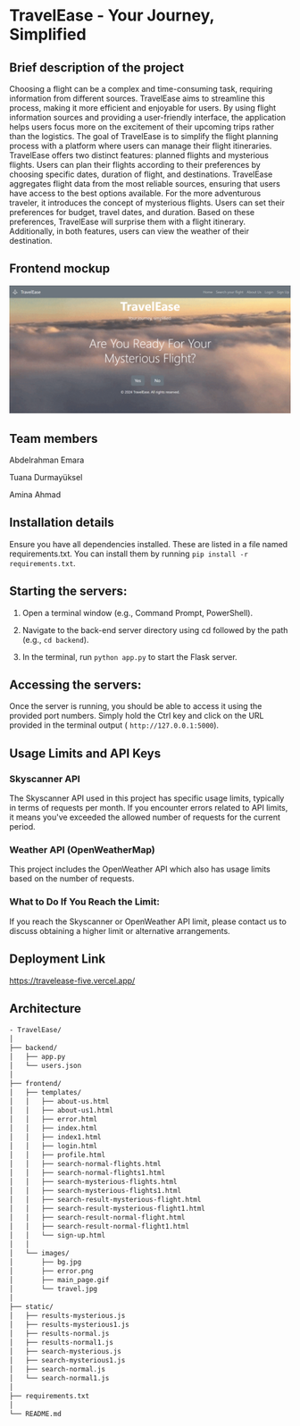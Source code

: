 # TravelEase - Your Journey, Simplified

## Brief description of the project
Choosing a flight can be a complex and time-consuming task, requiring information from different sources. TravelEase aims to streamline this process, making it more efficient and enjoyable for users. By using flight information sources and providing a user-friendly interface, the application helps users focus more on the excitement of their upcoming trips rather than the logistics. The goal of TravelEase is to simplify the flight planning process with a platform where users can manage their flight itineraries. TravelEase offers two distinct features: planned flights and mysterious flights. Users can plan their flights according to their preferences by choosing specific dates, duration of flight, and destinations. TravelEase aggregates flight data from the most reliable sources, ensuring that users have access to the best options available. For the more adventurous traveler, it introduces the concept of mysterious flights. Users can set their preferences for budget, travel dates, and duration. Based on these preferences, TravelEase will surprise them with a flight itinerary. Additionally, in both features, users can view the weather of their destination.
## Frontend mockup
![alt text](frontend_ss.png)
## Team members
Abdelrahman Emara

Tuana Durmayüksel 

Amina Ahmad
## Installation details

Ensure you have all dependencies installed. These are listed in a file named requirements.txt. You can install them by running `pip install -r requirements.txt`.

## Starting the servers:

1. Open a terminal window (e.g., Command Prompt, PowerShell).

2. Navigate to the back-end server directory using cd followed by the path (e.g., `cd backend`).

3. In the terminal, run `python app.py` to start the Flask server.

## Accessing the servers:

Once the server is running, you should be able to access it using the provided port numbers. Simply hold the Ctrl key and click on the URL provided in the terminal output ( `http://127.0.0.1:5000`).
## Usage Limits and API Keys
### Skyscanner API
The Skyscanner API used in this project has specific usage limits, typically in terms of requests per month. If you encounter errors related to API limits, it means you've exceeded the allowed number of requests for the current period.

### Weather API (OpenWeatherMap)
This project includes the OpenWeather API which also has usage limits based on the number of requests.

### What to Do If You Reach the Limit:
If you reach the Skyscanner or OpenWeather API limit, please contact us to discuss obtaining a higher limit or alternative arrangements.


## Deployment Link
https://travelease-five.vercel.app/

## Architecture
    - TravelEase/
    │
    ├── backend/
    │   ├── app.py     
    │   └── users.json                                 
    │
    ├── frontend/
    │   ├── templates/  
    │   │   ├── about-us.html    
    │   │   ├── about-us1.html    
    │   │   ├── error.html       
    │   │   ├── index.html
    │   │   ├── index1.html       
    │   │   ├── login.html
    │   │   ├── profile.html
    │   │   ├── search-normal-flights.html 
    │   │   ├── search-normal-flights1.html 
    │   │   ├── search-mysterious-flights.html 
    │   │   ├── search-mysterious-flights1.html 
    │   │   ├── search-result-mysterious-flight.html 
    │   │   ├── search-result-mysterious-flight1.html 
    │   │   ├── search-result-normal-flight.html      
    │   │   ├── search-result-normal-flight1.html      
    │   │   └── sign-up.html                 
    │   │
    │   └── images/
    │       ├── bg.jpg       
    │       ├── error.png
    │       ├── main_page.gif
    │       └── travel.jpg   
    │
    ├── static/
    │   ├── results-mysterious.js   
    │   ├── results-mysterious1.js    
    │   ├── results-normal.js    
    │   ├── results-normal1.js    
    │   ├── search-mysterious.js   
    │   ├── search-mysterious1.js   
    │   ├── search-normal.js    
    │   └── search-normal1.js   
    │
    ├── requirements.txt
    │
    └── README.md 